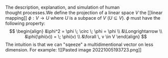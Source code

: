 The description, explanation, and simulation of human  
thought processes.We define the projection of a linear space $V$ the [[linear mapping]] $\phi: V \rightarrow U$ where $U$ is a subpace of $V$ ($U \subseteq V$). $\phi$ must have the following property:
$$
\begin{align}
&\phi^2 = \phi \; \circ \; \phi = \phi  \\
&\Longrightarrow \\
&\phi(\phi(v)) = \; \phi(v) \\
&\forall \, v \in V
\end{align}
$$
 The intuition is that we can "sqeeze" a multidimentional vector on less dimension. For example:
 ![[Pasted image 20221005193723.png]]